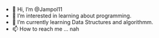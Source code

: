 - 👋 Hi, I’m @Jampol11
- 👀 I’m interested in learning about programming.
- 🌱 I’m currently learning Data Structures and algorithmm.
- 📫 How to reach me ... nah
<!---
Jampol11/Jampol11 is a ✨ special ✨ repository because its `README.md` (this file) appears on your GitHub profile.
You can click the Preview link to take a look at your changes.
--->
